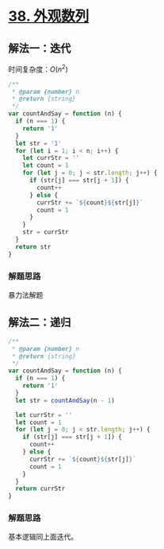 # [38. 外观数列](https://leetcode-cn.com/problems/count-and-say/)

## 解法一：迭代

时间复杂度：$O(n^2)$

```javascript
/**
 * @param {number} n
 * @return {string}
 */
var countAndSay = function (n) {
  if (n === 1) {
    return '1'
  }
  let str = '1'
  for (let i = 1; i < n; i++) {
    let currStr = ''
    let count = 1
    for (let j = 0; j < str.length; j++) {
      if (str[j] === str[j + 1]) {
        count++
      } else {
        currStr += `${count}${str[j]}`
        count = 1
      }
    }
    str = currStr
  }
  return str
}
```

### 解题思路

暴力法解题



## 解法二：递归

```javascript
/**
 * @param {number} n
 * @return {string}
 */
var countAndSay = function (n) {
  if (n === 1) {
    return '1'
  }
  let str = countAndSay(n - 1)

  let currStr = ''
  let count = 1
  for (let j = 0; j < str.length; j++) {
    if (str[j] === str[j + 1]) {
      count++
    } else {
      currStr += `${count}${str[j]}`
      count = 1
    }
  }
  return currStr
}
```

### 解题思路

基本逻辑同上面迭代。

